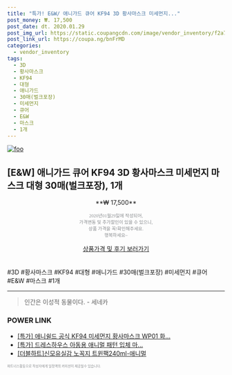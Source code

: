 ```yaml
--- 
title: "특가! E&W/ 애니가드 큐어 KF94 3D 황사마스크 미세먼지..." 
post_money: ₩. 17,500 
post_date: dt. 2020.01.29 
post_img_url: https://static.coupangcdn.com/image/vendor_inventory/f2a7/dc5e432ed33c3d9fcf3a86537266444adb0370b4db79d813d05e97a877b3.jpg 
post_link_url: https://coupa.ng/bnFrMD 
categories: 
  - vendor_inventory 
tags: 
  - 3D 
  - 황사마스크 
  - KF94 
  - 대형 
  - 애니가드 
  - 30매(벌크포장) 
  - 미세먼지 
  - 큐어 
  - E&W 
  - 마스크 
  - 1개 
--- 
```

[![foo](https://static.coupangcdn.com/image/vendor_inventory/f2a7/dc5e432ed33c3d9fcf3a86537266444adb0370b4db79d813d05e97a877b3.jpg)](https://coupa.ng/bnFrMD) 

## [E&W] 애니가드 큐어 KF94 3D 황사마스크 미세먼지 마스크 대형 30매(벌크포장), 1개 
<p style="text-align: center;">**₩ 17,500**</p> 
<p style="text-align: center;"><span style="color: #898c8f; font-family: Georgia,Times,serif; font-size: 0.75em;">2020년01월29일에 작성되어, <br>가격변동 및 추가할인이 있을 수 있으니,<br> 상품 가격을 꼭!확인해주세요.<br>행복하세요~</span> 
</p>	 
<div markdown="0" style="text-align: center;"><a href="https://coupa.ng/bnFrMD" class="btn btn--success">상품가격 및 후기 보러가기</a></div> 
<br><br> 
  #3D #황사마스크 #KF94 #대형 #애니가드 #30매(벌크포장) #미세먼지 #큐어 #E&W #마스크 #1개 
<hr> 

> 인간은 이성적 동물이다. - 세네카 


### POWER LINK

* <a href="https://blog.naver.com/an0733/221788262331" target="_blank">[특가] 애니쉴드 공식 KF94 미세먼지 황사마스크 WP01 화...</a>
* <a href="https://blog.naver.com/santokki14/221788924504" target="_blank">[특가] 드레스하우스 아동용 애니멀 패턴 입체 마...</a>
* <a href="https://blog.naver.com/sakai111/221780533806" target="_blank">[더블하트]신모유실감 노꼭지 트윈팩240ml-애니멀</a>

<span style="color: #898c8f; font-family: Georgia,Times,serif; font-size: 0.55em;">파트너스활동으로 작성자에게 일정액의 커미션이 제공될수 있습니다.</span> 
